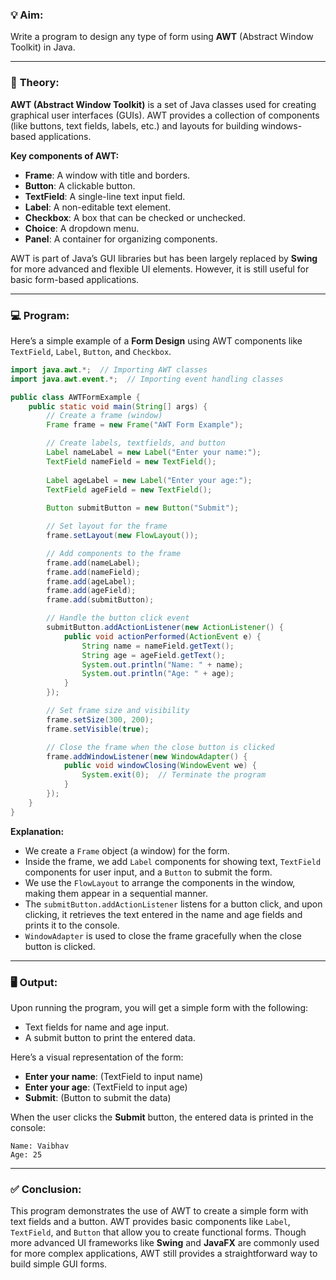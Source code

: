 ### 💡 **Aim:**
Write a program to design any type of form using **AWT** (Abstract Window Toolkit) in Java.

---

### 📘 **Theory:**

**AWT (Abstract Window Toolkit)** is a set of Java classes used for creating graphical user interfaces (GUIs). AWT provides a collection of components (like buttons, text fields, labels, etc.) and layouts for building windows-based applications.

**Key components of AWT:**
- **Frame**: A window with title and borders.
- **Button**: A clickable button.
- **TextField**: A single-line text input field.
- **Label**: A non-editable text element.
- **Checkbox**: A box that can be checked or unchecked.
- **Choice**: A dropdown menu.
- **Panel**: A container for organizing components.

AWT is part of Java’s GUI libraries but has been largely replaced by **Swing** for more advanced and flexible UI elements. However, it is still useful for basic form-based applications.

---

### 💻 **Program:**

Here’s a simple example of a **Form Design** using AWT components like `TextField`, `Label`, `Button`, and `Checkbox`.

```java
import java.awt.*;  // Importing AWT classes
import java.awt.event.*;  // Importing event handling classes

public class AWTFormExample {
    public static void main(String[] args) {
        // Create a frame (window)
        Frame frame = new Frame("AWT Form Example");

        // Create labels, textfields, and button
        Label nameLabel = new Label("Enter your name:");
        TextField nameField = new TextField();
        
        Label ageLabel = new Label("Enter your age:");
        TextField ageField = new TextField();
        
        Button submitButton = new Button("Submit");

        // Set layout for the frame
        frame.setLayout(new FlowLayout());

        // Add components to the frame
        frame.add(nameLabel);
        frame.add(nameField);
        frame.add(ageLabel);
        frame.add(ageField);
        frame.add(submitButton);

        // Handle the button click event
        submitButton.addActionListener(new ActionListener() {
            public void actionPerformed(ActionEvent e) {
                String name = nameField.getText();
                String age = ageField.getText();
                System.out.println("Name: " + name);
                System.out.println("Age: " + age);
            }
        });

        // Set frame size and visibility
        frame.setSize(300, 200);
        frame.setVisible(true);

        // Close the frame when the close button is clicked
        frame.addWindowListener(new WindowAdapter() {
            public void windowClosing(WindowEvent we) {
                System.exit(0);  // Terminate the program
            }
        });
    }
}
```

**Explanation:**
- We create a `Frame` object (a window) for the form.
- Inside the frame, we add `Label` components for showing text, `TextField` components for user input, and a `Button` to submit the form.
- We use the `FlowLayout` to arrange the components in the window, making them appear in a sequential manner.
- The `submitButton.addActionListener` listens for a button click, and upon clicking, it retrieves the text entered in the name and age fields and prints it to the console.
- `WindowAdapter` is used to close the frame gracefully when the close button is clicked.

---

### 🖥️ **Output:**

Upon running the program, you will get a simple form with the following:
- Text fields for name and age input.
- A submit button to print the entered data.

Here’s a visual representation of the form:
- **Enter your name**: (TextField to input name)
- **Enter your age**: (TextField to input age)
- **Submit**: (Button to submit the data)

When the user clicks the **Submit** button, the entered data is printed in the console:

```
Name: Vaibhav
Age: 25
```

---

### ✅ **Conclusion:**

This program demonstrates the use of AWT to create a simple form with text fields and a button. AWT provides basic components like `Label`, `TextField`, and `Button` that allow you to create functional forms. Though more advanced UI frameworks like **Swing** and **JavaFX** are commonly used for more complex applications, AWT still provides a straightforward way to build simple GUI forms.
